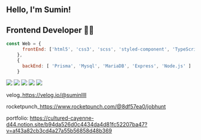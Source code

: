 
## Hello, I'm Sumin! 
## Frontend Developer 👨‍💻

```js
const Web = {
      frontEnd: ['html5', 'css3', 'scss', 'styled-component', 'TypeScript', 'Javascript', 'React', 'Next.js'],
    },
    {
      backEnd: [ 'Prisma', 'Mysql', 'MariaDB', 'Express', 'Node.js' ] 
    }
```
    
<img src="https://img.shields.io/badge/Html5-red?"/> <img src="https://img.shields.io/badge/Javascript-yellow?"/> <img src="https://img.shields.io/badge/Sass-pink?"/> <img src="https://img.shields.io/badge/styled_component-blue?"/>  <img src="https://img.shields.io/badge/React-black?"/>

velog_https://velog.io/@suminllll

rocketpunch_https://www.rocketpunch.com/@8df57ea0/jobhunt


portfolio: https://cultured-cayenne-d44.notion.site/b94da526d0c4434da4d81fc52207ba47?v=af43a82cb3cd4a27a55b56858d48b369

    
